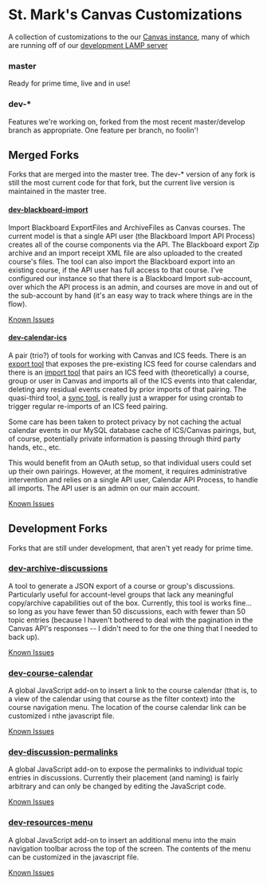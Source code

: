 # St. Mark's Canvas Customizations

A collection of customizations to the our [Canvas instance](http://stmarksschool.instructure.org), many of which are running off of our [development LAMP server](http://area51.stmarksschool.org)



### master

Ready for prime time, live and in use!



### dev-*

Features we're working on, forked from the most recent master/develop branch as appropriate. One feature per branch, no foolin'!



## Merged Forks

Forks that are merged into the master tree. The dev-* version of any fork is still the most current code for that fork, but the current live version is maintained in the master tree.



#### [dev-blackboard-import](../../tree/dev-blackboard-import/www/api/blackboard-import)

Import Blackboard ExportFiles and ArchiveFiles as Canvas courses. The current model is that a single API user (the Blackboard Import API Process) creates all of the course components via the API. The Blackboard export Zip archive and an import receipt XML file are also uploaded to the created course's files. The tool can also import the Blackboard export into an existing course, if the API user has full access to that course. I've configured our instance so that there is a Blackboard Import sub-account, over which the API process is an admin, and courses are move in and out of the sub-account by hand (it's an easy way to track where things are in the flow).

[Known Issues](../../issues?milestone=4)



#### [dev-calendar-ics](tree/dev-calendar-ics/www/api/calendar-ics)

A pair (trio?) of tools for working with Canvas and ICS feeds. There is an [export tool](tree/dev-calendar-ics/www/api/calendar-ics/export.php) that exposes the pre-existing ICS feed for course calendars and there is an [import tool](tree/dev-calendar-ics/www/api/calendar-ics/import.php) that pairs an ICS feed with (theoretically) a course, group or user in Canvas and imports all of the ICS events into that calendar, deleting any residual events created by prior imports of that pairing. The quasi-third tool, a [sync tool](tree/dev-calendar-ics/www/api/calendar-ics/sync.php), is really just a wrapper for using crontab to trigger regular re-imports of an ICS feed pairing.

Some care has been taken to protect privacy by not caching the actual calendar events in our MySQL database cache of ICS/Canvas pairings, but, of course, potentially private information is passing through third party hands, etc., etc.

This would benefit from an OAuth setup, so that individual users could set up their own pairings. However, at the moment, it requires administrative intervention and relies on a single API user, Calendar API Process, to handle all imports. The API user is an admin on our main account.

[Known Issues](issues?milestone=6)



## Development Forks

Forks that are still under development, that aren't yet ready for prime time.



### [dev-archive-discussions](tree/dev-archive-discussions/www/www/api/archive-discussions)

A tool to generate a JSON export of a course or group's discussions. Particularly useful for account-level groups that lack any meaningful copy/archive capabilities out of the box. Currently, this tool is works fine... so long as you have fewer than 50 discussions, each with fewer than 50 topic entries (because I haven't bothered to deal with the pagination in the Canvas API's responses -- I didn't need to for the one thing that I needed to back up).

[Known Issues](issues?milestone=5)



### [dev-course-calendar](tree/dev-course-calendar/www/javascript/course-calendar.js)

A global JavaScript add-on to insert a link to the course calendar (that is, to a view of the calendar using that course as the filter context) into the course navigation menu. The location of the course calendar link can be customized i nthe javascript file.

[Known Issues](issues?milestone=1)



### [dev-discussion-permalinks](tree/dev-discussion-permalinks/www/javascript/discussion-permalinks.js)

A global JavaScript add-on to expose the permalinks to individual topic entries in discussions. Currently their placement (and naming) is fairly arbitrary and can only be changed by editing the JavaScript code.

[Known Issues](issues?milestone=3)



### [dev-resources-menu](tree/dev-resources-menu/www/javascript/resources-menu.js)

A global JavaScript add-on to insert an additional menu into the main navigation toolbar across the top of the screen. The contents of the menu can be customized in the javascript file.

[Known Issues](issues?milestone=2)